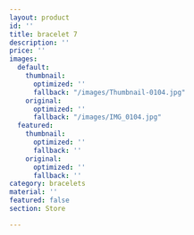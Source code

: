 ```yaml
---
layout: product
id: ''
title: bracelet 7
description: ''
price: ''
images:
  default:
    thumbnail:
      optimized: ''
      fallback: "/images/Thumbnail-0104.jpg"
    original:
      optimized: ''
      fallback: "/images/IMG_0104.jpg"
  featured:
    thumbnail:
      optimized: ''
      fallback: ''
    original:
      optimized: ''
      fallback: ''
category: bracelets
material: ''
featured: false
section: Store

---
```

